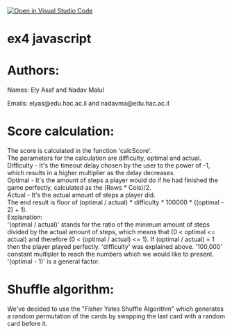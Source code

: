 [![Open in Visual Studio Code](https://classroom.github.com/assets/open-in-vscode-c66648af7eb3fe8bc4f294546bfd86ef473780cde1dea487d3c4ff354943c9ae.svg)](https://classroom.github.com/online_ide?assignment_repo_id=9509167&assignment_repo_type=AssignmentRepo)
# ex4 javascript

# Authors:
<p>Names: Ely Asaf and Nadav Malul</p>
<p>Emails: elyas@edu.hac.ac.il and nadavma@edu.hac.ac.il</p>

# Score calculation:
<p> The score is calculated in the function 'calcScore'. <br>
The parameters for the calculation are difficulty, optimal and actual. <br>
Difficulty - It's the timeout delay chosen by the user to the power of -1, which results in a higher multiplier as the delay decreases. <br>
Optimal - It's the amount of steps a player would do if he had finished the game perfectly, calculated as the (Rows * Cols)/2. <br>
Actual - It's the actual amount of steps a player did. <br>
The end result is floor of (optimal / actual) * difficulty * 100000 * ((optimal - 2) + 1).<br>
Explanation: <br>
'(optimal / actual)' stands for the ratio of the minimum amount of steps divided by the actual amount of steps, which means that (0 < optimal <= actual) and therefore (0 < (optimal / actual) <= 1). If (optimal / actual) = 1 then the player played perfectly.
'difficulty' was explained above.
'100,000' constant multipler to reach the numbers which we would like to present.
'(optimal - 1)' is a general factor.</p>

# Shuffle algorithm:
<p> We've decided to use the "Fisher Yates Shuffle Algorithm" which generates a random permutation of the cards by swapping the last card with a random card before it. </p>
